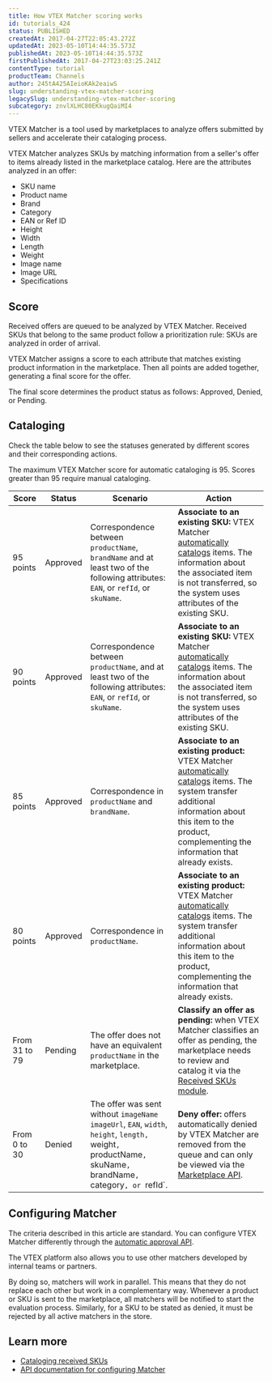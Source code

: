 ```yaml
---
title: How VTEX Matcher scoring works
id: tutorials_424
status: PUBLISHED
createdAt: 2017-04-27T22:05:43.272Z
updatedAt: 2023-05-10T14:44:35.573Z
publishedAt: 2023-05-10T14:44:35.573Z
firstPublishedAt: 2017-04-27T23:03:25.241Z
contentType: tutorial
productTeam: Channels
author: 245tA425AIeioKAk2eaiwS
slug: understanding-vtex-matcher-scoring
legacySlug: understanding-vtex-matcher-scoring
subcategory: znvlXLHC80EKkugQaiMI4
---
```


VTEX Matcher is a tool used by marketplaces to analyze offers submitted by sellers and accelerate their cataloging process.

VTEX Matcher analyzes SKUs by matching information from a seller's offer to items already listed in the marketplace catalog. Here are the attributes analyzed in an offer:

- SKU name  
- Product name  
- Brand  
- Category  
- EAN or Ref ID  
- Height  
- Width  
- Length  
- Weight  
- Image name  
- Image URL  
- Specifications  

## Score 
Received offers are queued to be analyzed by VTEX Matcher. Received SKUs that belong to the same product follow a prioritization rule: SKUs are analyzed in order of arrival.

VTEX Matcher assigns a score to each attribute that matches existing product information in the marketplace. Then all points are added together, generating a final score for the offer.

The final score determines the product status as follows: Approved, Denied, or Pending. 

## Cataloging
Check the table below to see the statuses generated by different scores and their corresponding actions.

<div class="alert alert-info">
The maximum VTEX Matcher score for automatic cataloging is 95. Scores greater than 95 require manual cataloging.
</div>

| Score         | Status   | Scenario                                                                                                                                                         | Action                                                                                                                                                                                                                                                                                             |
|---------------|----------|------------------------------------------------------------------------------------------------------------------------------------------------------------------|----------------------------------------------------------------------------------------------------------------------------------------------------------------------------------------------------------------------------------------------------------------------------------------------------|
| 95 points     | Approved | Correspondence between `productName`, `brandName` and at least two of the following attributes: `EAN`, or `refId`, or `skuName`.                                 | **Associate to an existing SKU:** VTEX Matcher [automatically catalogs](https://help.vtex.com/en/tutorial/sugerindo-e-aprovando-skus/#cataloging-options) items. The information about the associated item is not transferred, so the system uses attributes of the existing SKU.                  |
| 90 points     | Approved | Correspondence between `productName`, and at least two of the following attributes: `EAN`, or `refId`, or `skuName`.                                             | **Associate to an existing SKU:** VTEX Matcher [automatically catalogs](https://help.vtex.com/en/tutorial/sugerindo-e-aprovando-skus/#cataloging-options) items. The information about the associated item is not transferred, so the system uses attributes of the existing SKU.                  |
| 85 points     | Approved | Correspondence in   `productName` and `brandName`.                                                                                                               | **Associate to an existing product:** VTEX Matcher [automatically catalogs](https://help.vtex.com/en/tutorial/sugerindo-e-aprovando-skus/#cataloging-options) items. The system transfer additional information about this item to the product, complementing the information that already exists. |
| 80 points     | Approved | Correspondence in   `productName`.                                                                                                                               | **Associate to an existing product:** VTEX Matcher [automatically catalogs](https://help.vtex.com/en/tutorial/sugerindo-e-aprovando-skus/#cataloging-options) items. The system transfer additional information about this item to the product, complementing the information that already exists. |
| From 31 to 79 | Pending  | The offer does not have an equivalent `productName` in the marketplace.                                                                                          | **Classify an offer as pending:** when VTEX Matcher classifies an offer as pending, the marketplace needs to review and catalog it via the [Received SKUs module](https://help.vtex.com/en/tutorial/manual-sku-cataloging--tutorials_396).                                                         |
| From 0 to 30  | Denied   | The offer was sent without  `imageName`  `imageUrl`, `EAN`, `width`, `height`, `length, `weight`, `productName`, `skuName`, `brandName`, `category`, or `refId`. | **Deny offer:** offers automatically denied by VTEX Matcher are removed from the queue and can only be viewed via the [Marketplace API](https://developers.vtex.com/docs/api-reference/marketplace-apis).                                                                       |

## Configuring Matcher

The criteria described in this article are standard. You can configure VTEX Matcher differently through the [automatic approval API](https://developers.vtex.com/docs/api-reference/marketplace-apis-suggestions#put-/suggestions/configuration/autoapproval/toggle).

The VTEX platform also allows you to use other matchers developed by internal teams or partners.

By doing so, matchers will work in parallel. This means that they do not replace each other but work in a complementary way. Whenever a product or SKU is sent to the marketplace, all matchers will be notified to start the evaluation process. Similarly, for a SKU to be stated as denied, it must be rejected by all active matchers in the store.

## Learn more 
- [Cataloging received SKUs](https://help.vtex.com/en/tutorial/sugerindo-e-aprovando-skus--tutorials_396)
- [API documentation for configuring Matcher](https://developers.vtex.com/vtex-rest-api/reference/getautoapprovevaluefromconfig) 

